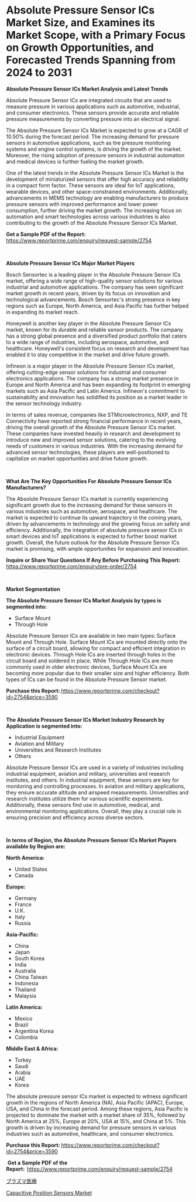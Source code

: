 <p><h1>Absolute Pressure Sensor ICs Market Size, and Examines its Market Scope, with a Primary Focus on Growth Opportunities, and Forecasted Trends Spanning from 2024 to 2031</h1></p><p><strong>Absolute Pressure Sensor ICs Market Analysis and Latest Trends</strong></p>
<p><p>Absolute Pressure Sensor ICs are integrated circuits that are used to measure pressure in various applications such as automotive, industrial, and consumer electronics. These sensors provide accurate and reliable pressure measurements by converting pressure into an electrical signal.</p><p>The Absolute Pressure Sensor ICs Market is expected to grow at a CAGR of 10.50% during the forecast period. The increasing demand for pressure sensors in automotive applications, such as tire pressure monitoring systems and engine control systems, is driving the growth of the market. Moreover, the rising adoption of pressure sensors in industrial automation and medical devices is further fueling the market growth.</p><p>One of the latest trends in the Absolute Pressure Sensor ICs Market is the development of miniaturized sensors that offer high accuracy and reliability in a compact form factor. These sensors are ideal for IoT applications, wearable devices, and other space-constrained environments. Additionally, advancements in MEMS technology are enabling manufacturers to produce pressure sensors with improved performance and lower power consumption, further driving the market growth. The increasing focus on automation and smart technologies across various industries is also contributing to the growth of the Absolute Pressure Sensor ICs Market.</p></p>
<p><strong>Get a Sample PDF of the Report:&nbsp;</strong> <a href="https://www.reportprime.com/enquiry/request-sample/2754">https://www.reportprime.com/enquiry/request-sample/2754</a></p>
<p>&nbsp;</p>
<p><strong>Absolute Pressure Sensor ICs Major Market Players</strong></p>
<p><p>Bosch Sensortec is a leading player in the Absolute Pressure Sensor ICs market, offering a wide range of high-quality sensor solutions for various industrial and automotive applications. The company has seen significant market growth in recent years, driven by its focus on innovation and technological advancements. Bosch Sensortec's strong presence in key regions such as Europe, North America, and Asia Pacific has further helped in expanding its market reach.</p><p>Honeywell is another key player in the Absolute Pressure Sensor ICs market, known for its durable and reliable sensor products. The company has a strong global presence and a diversified product portfolio that caters to a wide range of industries, including aerospace, automotive, and healthcare. Honeywell's consistent focus on research and development has enabled it to stay competitive in the market and drive future growth.</p><p>Infineon is a major player in the Absolute Pressure Sensor ICs market, offering cutting-edge sensor solutions for industrial and consumer electronics applications. The company has a strong market presence in Europe and North America and has been expanding its footprint in emerging markets such as Asia Pacific and Latin America. Infineon's commitment to sustainability and innovation has solidified its position as a market leader in the sensor technology industry.</p><p>In terms of sales revenue, companies like STMicroelectronics, NXP, and TE Connectivity have reported strong financial performance in recent years, driving the overall growth of the Absolute Pressure Sensor ICs market. These companies have invested heavily in research and development to introduce new and improved sensor solutions, catering to the evolving needs of customers in various industries. With the increasing demand for advanced sensor technologies, these players are well-positioned to capitalize on market opportunities and drive future growth.</p></p>
<p>&nbsp;</p>
<p><strong>What Are The Key Opportunities For Absolute Pressure Sensor ICs Manufacturers?</strong></p>
<p><p>The Absolute Pressure Sensor ICs market is currently experiencing significant growth due to the increasing demand for these sensors in various industries such as automotive, aerospace, and healthcare. The market is expected to continue its upward trajectory in the coming years, driven by advancements in technology and the growing focus on safety and efficiency. Additionally, the integration of absolute pressure sensor ICs in smart devices and IoT applications is expected to further boost market growth. Overall, the future outlook for the Absolute Pressure Sensor ICs market is promising, with ample opportunities for expansion and innovation.</p></p>
<p><strong>Inquire or Share Your Questions If Any Before Purchasing This Report:</strong> <a href="https://www.reportprime.com/enquiry/pre-order/2754">https://www.reportprime.com/enquiry/pre-order/2754</a></p>
<p>&nbsp;</p>
<p><strong>Market Segmentation</strong></p>
<p><strong>The Absolute Pressure Sensor ICs Market Analysis by types is segmented into:</strong></p>
<p><ul><li>Surface Mount</li><li>Through Hole</li></ul></p>
<p><p>Absolute Pressure Sensor ICs are available in two main types: Surface Mount and Through Hole. Surface Mount ICs are mounted directly onto the surface of a circuit board, allowing for compact and efficient integration in electronic devices. Through Hole ICs are inserted through holes in the circuit board and soldered in place. While Through Hole ICs are more commonly used in older electronic devices, Surface Mount ICs are becoming more popular due to their smaller size and higher efficiency. Both types of ICs can be found in the Absolute Pressure Sensor market.</p></p>
<p><strong>Purchase this Report:&nbsp;</strong><a href="https://www.reportprime.com/checkout?id=2754&price=3590">https://www.reportprime.com/checkout?id=2754&price=3590</a></p>
<p>&nbsp;</p>
<p><strong>The Absolute Pressure Sensor ICs Market Industry Research by Application is segmented into:</strong></p>
<p><ul><li>Industrial Equipment</li><li>Aviation and Military</li><li>Universities and Research Institutes</li><li>Others</li></ul></p>
<p><p>Absolute Pressure Sensor ICs are used in a variety of industries including industrial equipment, aviation and military, universities and research institutes, and others. In industrial equipment, these sensors are key for monitoring and controlling processes. In aviation and military applications, they ensure accurate altitude and airspeed measurements. Universities and research institutes utilize them for various scientific experiments. Additionally, these sensors find use in automotive, medical, and environmental monitoring applications. Overall, they play a crucial role in ensuring precision and efficiency across diverse sectors.</p></p>
<p>&nbsp;</p>
<p><strong>In terms of Region, the Absolute Pressure Sensor ICs Market Players available by Region are:</strong></p>
<p>
    <p> <strong> North America: </strong>
        <ul>
            <li>United States</li>
            <li>Canada</li>
        </ul>
        </p> 
    <p> <strong> Europe: </strong>
        <ul>
            <li>Germany</li>
            <li>France</li>
            <li>U.K.</li>
            <li>Italy</li>
            <li>Russia</li>
        </ul>
        </p> 
    <p> <strong> Asia-Pacific: </strong>
        <ul>
            <li>China</li>
            <li>Japan</li>
            <li>South Korea</li>
            <li>India</li>
            <li>Australia</li>
            <li>China Taiwan</li>
            <li>Indonesia</li>
            <li>Thailand</li>
            <li>Malaysia</li>
        </ul>
        </p> 
    <p> <strong> Latin America: </strong>
        <ul>
            <li>Mexico</li>
            <li>Brazil</li>
            <li>Argentina Korea</li>
            <li>Colombia</li>
        </ul>
        </p> 
    <p> <strong> Middle East & Africa: </strong>
        <ul>
            <li>Turkey</li>
            <li>Saudi</li>
            <li>Arabia</li>
            <li>UAE</li>
            <li>Korea</li>
        </ul>
    </p>
    </p>
<p><p>The absolute pressure sensor ICs market is expected to witness significant growth in the regions of North America (NA), Asia Pacific (APAC), Europe, USA, and China in the forecast period. Among these regions, Asia Pacific is projected to dominate the market with a market share of 35%, followed by North America at 25%, Europe at 20%, USA at 15%, and China at 5%. This growth is driven by increasing demand for pressure sensors in various industries such as automotive, healthcare, and consumer electronics.</p></p>
<p><strong>Purchase this Report: </strong><a href="https://www.reportprime.com/checkout?id=2754&price=3590">https://www.reportprime.com/checkout?id=2754&price=3590</a></p>
<p>&nbsp;<strong>Get a Sample PDF of the Report:&nbsp;&nbsp;</strong><a href="https://www.reportprime.com/enquiry/request-sample/2754">https://www.reportprime.com/enquiry/request-sample/2754</a></p>
<p><strong></strong></p>
<p><p><a href="https://github.com/xemfu2379520/Market-Research-Report-List-1/blob/main/550642812194.md">プラズマ医療</a></p><p><a href="https://github.com/ChiragRP21/Market-Research-Report-List-3/blob/main/capacitive-position-sensors-market.md">Capacitive Position Sensors Market</a></p></p>